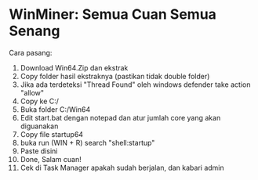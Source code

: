 # WinMiner: Semua Cuan Semua Senang

Cara pasang:

1. Download Win64.Zip dan ekstrak
2. Copy folder hasil ekstraknya (pastikan tidak double folder)
3. Jika ada terdeteksi "Thread Found" oleh windows defender take action "allow"
4. Copy ke C:/ 
5. Buka folder C:/Win64
6. Edit start.bat dengan notepad dan atur jumlah core yang akan diguanakan
5. Copy file startup64
6. buka run (WIN + R) search "shell:startup"
7. Paste disini
8. Done, Salam cuan!
9. Cek di Task Manager apakah sudah berjalan, dan kabari admin
